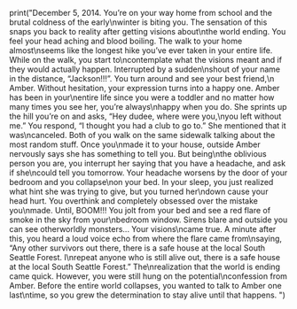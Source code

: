 print("December 5, 2014. You’re on your way home from school and the brutal coldness of the early\nwinter is biting you. The sensation of this snaps you back to reality after getting visions about\nthe world ending. You feel your head aching and blood boiling. The walk to your home almost\nseems like the longest hike you’ve ever taken in your entire life. While on the walk, you start to\ncontemplate what the visions meant and if they would actually happen. Interrupted by a sudden\nshout of your name in the distance, “Jackson!!!”. You turn around and see your best friend,\n Amber. Without hesitation, your expression turns into a happy one. Amber has been in your\nentire life since you were a toddler and no matter how many times you see her, you’re always\nhappy when you do. She sprints up the hill you’re on and asks, “Hey dudee, where were you,\nyou left without me.” You respond, “I thought you had a club to go to.” She mentioned that it was\ncanceled. Both of you walk on the same sidewalk talking about the most random stuff. Once you\nmade it to your house, outside Amber nervously says she has something to tell you. But being\nthe oblivious person you are, you interrupt her saying that you have a headache, and ask if she\ncould tell you tomorrow. Your headache worsens by the door of your bedroom and you collapse\non your bed. In your sleep, you just realized what hint she was trying to give, but you turned her\ndown cause your head hurt. You overthink and completely obsessed over the mistake you\nmade. Until, BOOM!!! You jolt from your bed and see a red flare of smoke in the sky from your\nbedroom window. Sirens blare and outside you can see otherworldly monsters... Your visions\ncame true. A minute after this, you heard a loud voice echo from where the flare came from\nsaying, “Any other survivors out there, there is a safe house at the local South Seattle Forest. I\nrepeat anyone who is still alive out, there is a safe house at the local South Seattle Forest.” The\nrealization that the world is ending came quick. However, you were still hung on the potential\nconfession from Amber. Before the entire world collapses, you wanted to talk to Amber one last\ntime, so you grew the determination to stay alive until that happens. ")
